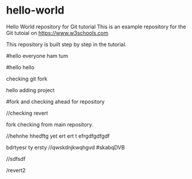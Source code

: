 # hello-world
Hello World repository for Git tutorial
This is an example repository for the Git tutoial on https://www.w3schools.com

This repository is built step by step in the tutorial.

#hello everyone ham tum

#hello hello


checking git fork


hello adding project

#fork and checking ahead for repository


//checking revert

fork checking from main repository.


//hehnhe
hhedftg yet ert ert t efrgdfgdfgdf 

bdrtyesr ty ersty
//qwskdnjkwqhgvd
#skabqDVB

//sdfsdf

/revert2
